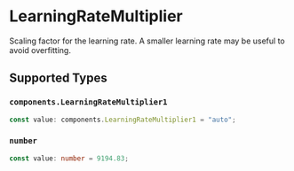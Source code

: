 # LearningRateMultiplier

Scaling factor for the learning rate. A smaller learning rate may be useful to avoid
overfitting.



## Supported Types

### `components.LearningRateMultiplier1`

```typescript
const value: components.LearningRateMultiplier1 = "auto";
```

### `number`

```typescript
const value: number = 9194.83;
```

